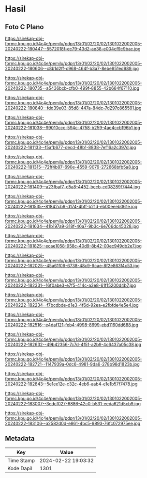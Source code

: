 # Hasil

## Foto C Plano

https://sirekap-obj-formc.kpu.go.id/4c4e/pemilu/pdpr/13/01/02/20/02/1301022002005-20240222-180447--5572018f-ec79-43d2-ae38-e004cf9c9bac.jpg

https://sirekap-obj-formc.kpu.go.id/4c4e/pemilu/pdpr/13/01/02/20/02/1301022002005-20240222-180606--c8b1d2ff-c968-464f-b3a7-8ebe951ed989.jpg

https://sirekap-obj-formc.kpu.go.id/4c4e/pemilu/pdpr/13/01/02/20/02/1301022002005-20240222-180735--a5436bcb-cfb0-499f-8855-42b684f67110.jpg

https://sirekap-obj-formc.kpu.go.id/4c4e/pemilu/pdpr/13/01/02/20/02/1301022002005-20240222-180840--fdd39e03-85d8-447a-84dc-7d297c865591.jpg

https://sirekap-obj-formc.kpu.go.id/4c4e/pemilu/pdpr/13/01/02/20/02/1301022002005-20240222-181038--99010ccc-594c-4758-b259-4ae4ccb196b1.jpg

https://sirekap-obj-formc.kpu.go.id/4c4e/pemilu/pdpr/13/01/02/20/02/1301022002005-20240222-181133--f5afb677-decd-48b1-8838-7ef16a2c397d.jpg

https://sirekap-obj-formc.kpu.go.id/4c4e/pemilu/pdpr/13/01/02/20/02/1301022002005-20240222-181315--72ff4b97-690e-4559-9079-272668bfb5a8.jpg

https://sirekap-obj-formc.kpu.go.id/4c4e/pemilu/pdpr/13/01/02/20/02/1301022002005-20240222-181409--a23fbaf7-d5a8-4452-becb-cd08289f7444.jpg

https://sirekap-obj-formc.kpu.go.id/4c4e/pemilu/pdpr/13/01/02/20/02/1301022002005-20240222-181535--81842cb9-d174-4bff-b21d-eb00eeeb061e.jpg

https://sirekap-obj-formc.kpu.go.id/4c4e/pemilu/pdpr/13/01/02/20/02/1301022002005-20240222-181634--41b197a9-318f-46a7-9b3c-6e766dc45028.jpg

https://sirekap-obj-formc.kpu.go.id/4c4e/pemilu/pdpr/13/01/02/20/02/1301022002005-20240222-181825--ecae1058-958c-40d9-8b42-00ec949db2e7.jpg

https://sirekap-obj-formc.kpu.go.id/4c4e/pemilu/pdpr/13/01/02/20/02/1301022002005-20240222-182025--45a61f09-6738-48c9-9cae-8f2e863f4c53.jpg

https://sirekap-obj-formc.kpu.go.id/4c4e/pemilu/pdpr/13/01/02/20/02/1301022002005-20240222-182331--16f0abe3-e7f5-414c-a3e8-61f15200d4b7.jpg

https://sirekap-obj-formc.kpu.go.id/4c4e/pemilu/pdpr/13/01/02/20/02/1301022002005-20240222-182234--f7bcdbde-d1e3-4f6d-92ea-e2fbfde4e5e4.jpg

https://sirekap-obj-formc.kpu.go.id/4c4e/pemilu/pdpr/13/01/02/20/02/1301022002005-20240222-182516--e4daf121-feb4-4998-8699-ebd1160dd688.jpg

https://sirekap-obj-formc.kpu.go.id/4c4e/pemilu/pdpr/13/01/02/20/02/1301022002005-20240222-182632--49b42356-7c7d-4f51-a2b9-4c6437a05c38.jpg

https://sirekap-obj-formc.kpu.go.id/4c4e/pemilu/pdpr/13/01/02/20/02/1301022002005-20240222-182721--1147939a-0dc6-4981-9da6-278b98d1823b.jpg

https://sirekap-obj-formc.kpu.go.id/4c4e/pemilu/pdpr/13/01/02/20/02/1301022002005-20240222-182843--5e1ee12e-c32c-4eb6-aab4-e1e1b57f7478.jpg

https://sirekap-obj-formc.kpu.go.id/4c4e/pemilu/pdpr/13/01/02/20/02/1301022002005-20240222-183007--3edcf027-6886-42c0-b531-eeda621d5cb9.jpg

https://sirekap-obj-formc.kpu.go.id/4c4e/pemilu/pdpr/13/01/02/20/02/1301022002005-20240222-183106--a2582d0d-e861-4bc5-9893-76fc072975ee.jpg


## Metadata

| Key        | Value               |
| ---------- | ------------------- |
| Time Stamp | 2024-02-22 19:03:32 |
| Kode Dapil | 1301                |



